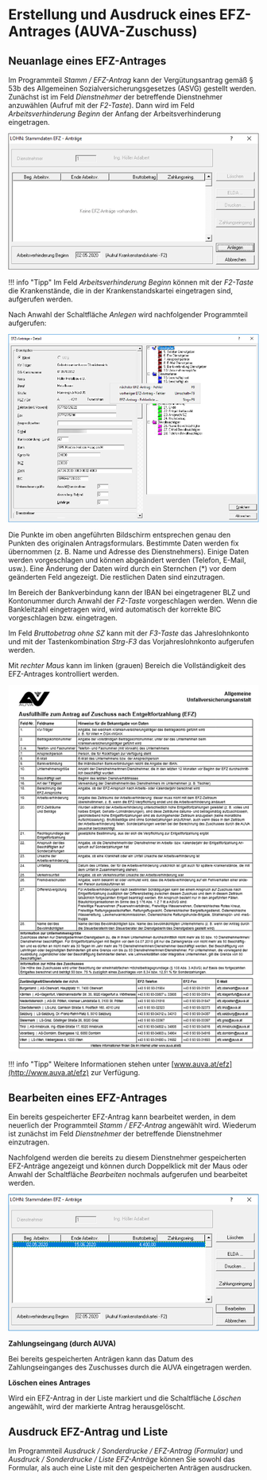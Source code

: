 # Erstellung und Ausdruck eines EFZ-Antrages (AUVA-Zuschuss)

## Neuanlage eines EFZ-Antrages

Im Programmteil *Stamm / EFZ-Antrag* kann der Vergütungsantrag gemäß § 53b des Allgemeinen Sozialversicherungsgesetzes (ASVG) gestellt werden. Zunächst ist im Feld *Dienstnehmer* der betreffende Dienstnehmer anzuwählen (Aufruf mit der *F2-Taste*). Dann wird im Feld *Arbeitsverhinderung Beginn* der Anfang der Arbeitsverhinderung eingetragen.

![Image](<img/image342.png>)

!!! info "Tipp"
    Im Feld *Arbeitsverhinderung Beginn* können mit der *F2-Taste* die Krankenstände, die in der Krankenstandskartei eingetragen sind, aufgerufen werden.

Nach Anwahl der Schaltfläche *Anlegen* wird nachfolgender Programmteil aufgerufen:

![Image](<img/image343.png>)

Die Punkte im oben angeführten Bildschirm entsprechen genau den Punkten des originalen Antragsformulars. Bestimmte Daten werden fix übernommen (z. B. Name und Adresse des Dienstnehmers). Einige Daten werden vorgeschlagen und können abgeändert werden (Telefon, E-Mail, usw.). Eine Änderung der Daten wird durch ein Sternchen (\*) vor dem geänderten Feld angezeigt. Die restlichen Daten sind einzutragen.

Im Bereich der Bankverbindung kann der IBAN bei eingetragener BLZ und Kontonummer durch Anwahl der *F2-Taste* vorgeschlagen werden. Wenn die Bankleitzahl eingetragen wird, wird automatisch der korrekte BIC vorgeschlagen bzw. eingetragen.

Im Feld *Bruttobetrag ohne SZ* kann mit der *F3-Taste* das Jahreslohnkonto und mit der Tastenkombination *Strg-F3* das Vorjahreslohnkonto aufgerufen werden.

Mit *rechter Maus* kann im linken (grauen) Bereich die Vollständigkeit des EFZ-Antrages kontrolliert werden.

![Image](<img/image344.png>)

!!! info "Tipp"
    Weitere Informationen stehen unter [www.auva.at/efz](http://www.auva.at/efz) zur Verfügung.

## Bearbeiten eines EFZ-Antrages

Ein bereits gespeicherter EFZ-Antrag kann bearbeitet werden, in dem neuerlich der Programmteil *Stamm / EFZ-Antrag* angewählt wird. Wiederum ist zunächst im Feld *Dienstnehmer* der betreffende Dienstnehmer einzutragen.

Nachfolgend werden die bereits zu diesem Dienstnehmer gespeicherten EFZ-Anträge angezeigt und können durch Doppelklick mit der Maus oder Anwahl der Schaltfläche *Bearbeiten* nochmals aufgerufen und bearbeitet werden.

![Image](<img/image345.png>)

**Zahlungseingang (durch AUVA)**

Bei bereits gespeicherten Anträgen kann das Datum des Zahlungseinganges des Zuschusses durch die AUVA eingetragen werden.

**Löschen eines Antrages**

Wird ein EFZ-Antrag in der Liste markiert und die Schaltfläche *Löschen* angewählt, wird der markierte Antrag herausgelöscht.

## Ausdruck EFZ-Antrag und Liste

Im Programmteil *Ausdruck / Sonderdrucke / EFZ-Antrag (Formular)* und *Ausdruck / Sonderdrucke / Liste EFZ-Anträge* können Sie sowohl das Formular, als auch eine Liste mit den gespeicherten Anträgen ausdrucken.